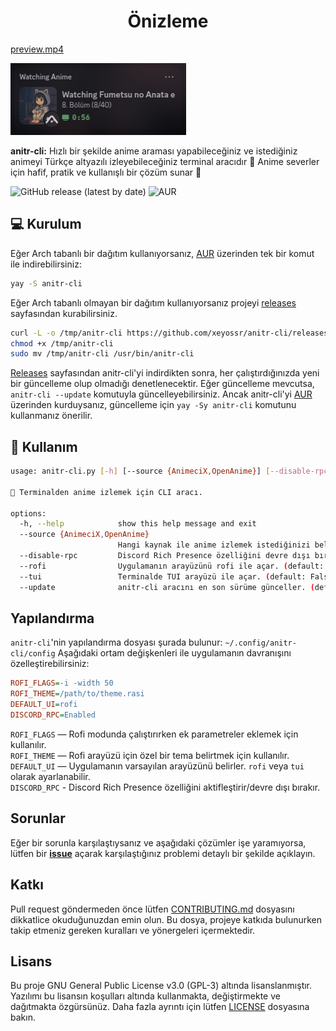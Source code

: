 <div align="center">
  <h1>Önizleme</h1>
</div>

[preview.mp4](https://github.com/user-attachments/assets/a5806047-91d5-407b-a25b-6cae75f9355e)

<p>
  <img src="assets/discord_rpc_preview.png"/>
</p>

**anitr-cli:** Hızlı bir şekilde anime araması yapabileceğiniz ve istediğiniz animeyi Türkçe altyazılı izleyebileceğiniz terminal aracıdır 💫 Anime severler için hafif, pratik ve kullanışlı bir çözüm sunar 🚀

![GitHub release (latest by date)](https://img.shields.io/github/v/release/xeyossr/anitr-cli?style=for-the-badge)
![AUR](https://img.shields.io/aur/version/anitr-cli?style=for-the-badge)

## 💻 Kurulum

Eğer Arch tabanlı bir dağıtım kullanıyorsanız, [AUR](https://aur.archlinux.org/packages/anitr-cli) üzerinden tek bir komut ile indirebilirsiniz:

```bash
yay -S anitr-cli
```

Eğer Arch tabanlı olmayan bir dağıtım kullanıyorsanız projeyi [releases](https://github.com/xeyossr/anitr-cli/releases) sayfasından kurabilirsiniz.

```bash
curl -L -o /tmp/anitr-cli https://github.com/xeyossr/anitr-cli/releases/latest/download/anitr-cli
chmod +x /tmp/anitr-cli
sudo mv /tmp/anitr-cli /usr/bin/anitr-cli
```

[Releases](https://github.com/xeyossr/anitr-cli/releases) sayfasından anitr-cli'yi indirdikten sonra, her çalıştırdığınızda yeni bir güncelleme olup olmadığı denetlenecektir. Eğer güncelleme mevcutsa, `anitr-cli --update` komutuyla güncelleyebilirsiniz. Ancak anitr-cli'yi [AUR](https://aur.archlinux.org/packages/anitr-cli) üzerinden kurduysanız, güncelleme için `yay -Sy anitr-cli` komutunu kullanmanız önerilir.

## 👾 Kullanım

```bash
usage: anitr-cli.py [-h] [--source {AnimeciX,OpenAnime}] [--disable-rpc] [--rofi | --tui] [--update]

💫 Terminalden anime izlemek için CLI aracı.

options:
  -h, --help            show this help message and exit
  --source {AnimeciX,OpenAnime}
                        Hangi kaynak ile anime izlemek istediğinizi belirtir. (default: None)
  --disable-rpc         Discord Rich Presence özelliğini devre dışı bırakır. (default: False)
  --rofi                Uygulamanın arayüzünü rofi ile açar. (default: False)
  --tui                 Terminalde TUI arayüzü ile açar. (default: False)
  --update              anitr-cli aracını en son sürüme günceller. (default: False)
```

## Yapılandırma

`anitr-cli`'nin yapılandırma dosyası şurada bulunur: `~/.config/anitr-cli/config`
Aşağıdaki ortam değişkenleri ile uygulamanın davranışını özelleştirebilirsiniz:

```ini
ROFI_FLAGS=-i -width 50
ROFI_THEME=/path/to/theme.rasi
DEFAULT_UI=rofi
DISCORD_RPC=Enabled
```

`ROFI_FLAGS` — Rofi modunda çalıştırırken ek parametreler eklemek için kullanılır.  
`ROFI_THEME` — Rofi arayüzü için özel bir tema belirtmek için kullanılır.  
`DEFAULT_UI` — Uygulamanın varsayılan arayüzünü belirler. `rofi` veya `tui` olarak ayarlanabilir.  
`DISCORD_RPC` - Discord Rich Presence özelliğini aktifleştirir/devre dışı bırakır.

## Sorunlar

Eğer bir sorunla karşılaştıysanız ve aşağıdaki çözümler işe yaramıyorsa, lütfen bir [**issue**](https://github.com/xeyossr/anitr-cli/issue) açarak karşılaştığınız problemi detaylı bir şekilde açıklayın.

## Katkı

Pull request göndermeden önce lütfen [CONTRIBUTING.md](CONTRIBUTING.md) dosyasını dikkatlice okuduğunuzdan emin olun. Bu dosya, projeye katkıda bulunurken takip etmeniz gereken kuralları ve yönergeleri içermektedir.

## Lisans

Bu proje GNU General Public License v3.0 (GPL-3) altında lisanslanmıştır. Yazılımı bu lisansın koşulları altında kullanmakta, değiştirmekte ve dağıtmakta özgürsünüz. Daha fazla ayrıntı için lütfen [LICENSE](LICENSE) dosyasına bakın.
